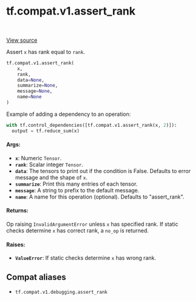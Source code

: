 <div itemscope itemtype="http://developers.google.com/ReferenceObject">
<meta itemprop="name" content="tf.compat.v1.assert_rank" />
<meta itemprop="path" content="Stable" />
</div>

# tf.compat.v1.assert_rank

<!-- Insert buttons and diff -->

<table class="tfo-notebook-buttons tfo-api" align="left">
</table>

<a target="_blank" href="/code/stable/tensorflow/python/ops/check_ops.py">View source</a>



Assert `x` has rank equal to `rank`.

``` python
tf.compat.v1.assert_rank(
    x,
    rank,
    data=None,
    summarize=None,
    message=None,
    name=None
)
```



<!-- Placeholder for "Used in" -->

Example of adding a dependency to an operation:

```python
with tf.control_dependencies([tf.compat.v1.assert_rank(x, 2)]):
  output = tf.reduce_sum(x)
```

#### Args:


* <b>`x`</b>:  Numeric `Tensor`.
* <b>`rank`</b>:  Scalar integer `Tensor`.
* <b>`data`</b>:  The tensors to print out if the condition is False.  Defaults to
  error message and the shape of `x`.
* <b>`summarize`</b>: Print this many entries of each tensor.
* <b>`message`</b>: A string to prefix to the default message.
* <b>`name`</b>: A name for this operation (optional).  Defaults to "assert_rank".


#### Returns:

Op raising `InvalidArgumentError` unless `x` has specified rank.
If static checks determine `x` has correct rank, a `no_op` is returned.



#### Raises:


* <b>`ValueError`</b>:  If static checks determine `x` has wrong rank.

## Compat aliases

* `tf.compat.v1.debugging.assert_rank`


